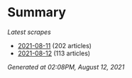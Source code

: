 # Summary
*Latest scrapes*
* [2021-08-11](https://github.com/nuuuwan/news_lk/blob/data/news_lk.2021-08-11.json) (202 articles)
* [2021-08-12](https://github.com/nuuuwan/news_lk/blob/data/news_lk.2021-08-12.json) (113 articles)

*Generated at 02:08PM, August 12, 2021*